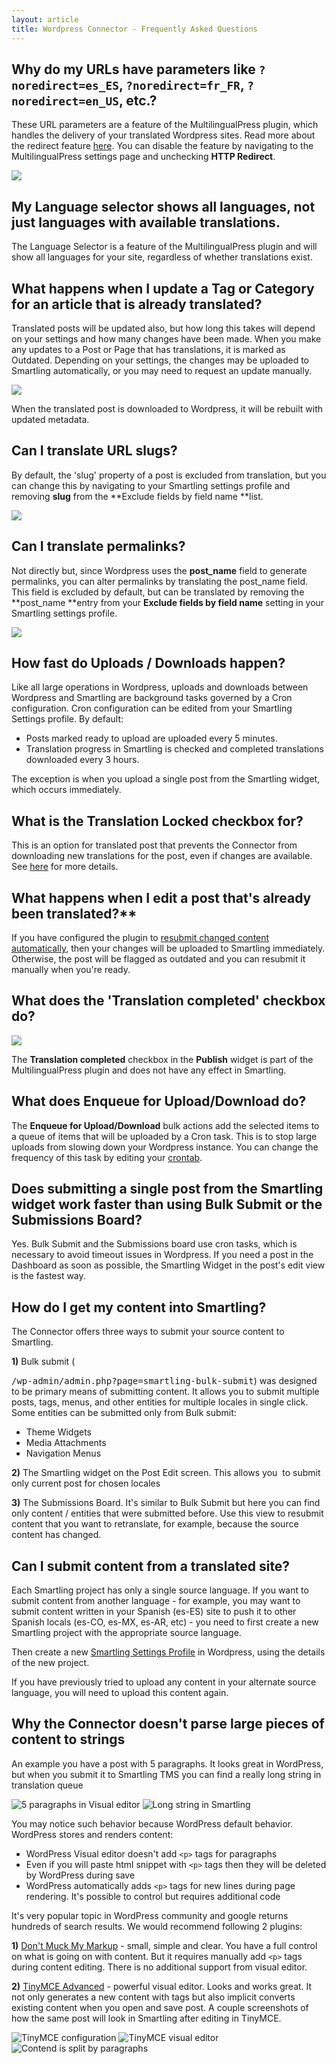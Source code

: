 ```yaml
---
layout: article
title: Wordpress Connector - Frequently Asked Questions
---
```



## Why do my URLs have parameters like `?noredirect=es_ES`, `?noredirect=fr_FR`, `?noredirect=en_US`, etc.?

These URL parameters are a feature of the MultilingualPress plugin, which handles the delivery of your translated Wordpress sites. Read more about the redirect feature [here](http://make.multilingualpress.pro/2014/03/language-negotiation-how-our-redirect-feature-works/). You can disable the feature by navigating to the MultilingualPress settings page and unchecking **HTTP Redirect**.

![](/uploads/versions/dqpnlk9-1---x----846-717x---.png)

## My Language selector shows all languages, not just languages with available translations.

The Language Selector is a feature of the MultilingualPress plugin and will show all languages for your site, regardless of whether translations exist.

## What happens when I update a Tag or Category for an article that is already translated?

Translated posts will be updated also, but how long this takes will depend on your settings and how many changes have been made. When you make any updates to a Post or Page that has translations, it is marked as Outdated. Depending on your settings, the changes may be uploaded to Smartling automatically, or you may need to request an update manually.

![](/uploads/versions/resubmit-changes-1---x----765-225x---.png)

When the translated post is downloaded to Wordpress, it will be rebuilt with updated metadata.

## Can I translate URL slugs?

By default, the 'slug' property of a post is excluded from translation, but you can change this by navigating to your Smartling settings profile and removing&nbsp;**slug** from the&nbsp;**Exclude fields by field name&nbsp;**list.

![](/uploads/versions/exclude_settings---x----907-571x---.png)

## Can I translate permalinks?

Not directly but, since Wordpress uses the **post_name** field to generate permalinks, you can alter permalinks by translating the post_name field. This field is excluded by default, but can be translated by removing the **post_name&nbsp;**entry from your&nbsp;**Exclude fields by field name**&nbsp;setting in your Smartling settings profile.

![](/uploads/versions/smartling_settings---x----905-582x---.png)

## How fast do Uploads / Downloads happen?

Like all large operations in Wordpress, uploads and downloads between Wordpress and Smartling are background tasks governed by a Cron configuration. Cron configuration can be edited from your Smartling Settings profile. By default:

* Posts marked ready to upload are uploaded every 5 minutes.
* Translation progress in Smartling is checked and completed translations downloaded every 3 hours.


The exception is when you upload a single post from the Smartling widget, which occurs immediately.

## What is the Translation Locked checkbox for?

This is an option for translated post that prevents the Connector from downloading new translations for the post, even if changes are available. See [here](/knowledge-base/articles/wordpress-connector-user-guide/#lock-a-translated-post) for more details.

## What happens when I edit a post that's already been translated?\*\*

If you have configured the plugin to [resubmit changed content automatically](/knowledge-base/articles/wordpress-connector-install-and-configure/#configure-smartling-plugin), then your changes will be uploaded to Smartling immediately. Otherwise, the post will be flagged as outdated and you can resubmit it manually when you're ready.

## What does the 'Translation completed' checkbox do?

![](/uploads/versions/translation-completed-1---x----285-380x---.png)

The&nbsp;**Translation completed**&nbsp;checkbox in the **Publish** widget is part of the MultilingualPress plugin and does not have any effect in Smartling.

## What does Enqueue for Upload/Download do?

The&nbsp;**Enqueue for Upload/Download** bulk actions add the selected items to a queue of items that will be uploaded by a Cron task. This is to stop large uploads from slowing down your Wordpress instance. You can change the frequency of this task by editing your [crontab](/knowledge-base/articles/wordpress-connector-install-and-configure/#configure-wp-cron).

## Does submitting a single post from the Smartling widget work faster than using Bulk Submit or the Submissions Board?

Yes. Bulk Submit and the Submissions board use cron tasks, which is necessary to avoid timeout issues in Wordpress. If you need a post in the Dashboard as soon as possible, the Smartling Widget in the post's edit view is the fastest way.

## How do I get my content into Smartling?

The Connector offers three ways to submit your source content to Smartling.

**1)** Bulk submit (

   <tt>/wp-admin/admin.php?page=smartling-bulk-submit</tt>) was designed to be primary means of submitting content. It allows you to submit multiple posts, tags, menus, and other entities for multiple locales in single click.
   <br>Some entities can be submitted only from Bulk submit:
   * Theme Widgets
   * Media Attachments
   * Navigation Menus

**2)** The Smartling widget on the Post Edit screen. This allows you &nbsp;to submit only current post for chosen locales

**3)** The Submissions Board. It's similar to Bulk Submit but here you can find only content / entities that were submitted before. Use this view to resubmit content that you want to retranslate, for example, because the source content has changed.


## Can I submit content from a translated site?

Each Smartling project has only a single source language. If you want to submit content from another language - for example, you may want to submit content written in your Spanish (es-ES) site to push it to other Spanish locals (es-CO, es-MX, es-AR, etc) - you need to first create a new Smartling project with the appropriate source language.

Then create a new [Smartling Settings Profile](/knowledge-base/articles/wordpress-connector-install-and-configure/#configure-smartling-plugin) in Wordpress, using the details of the new project.

If you have previously tried to upload any content in your alternate source language, you will need to upload this content again.


## Why the Connector doesn't parse large pieces of content to strings

An example you have a post with 5 paragraphs. It looks great in WordPress, but when you submit it to Smartling TMS you can find a really long string in translation queue

![5 paragraphs in Visual editor](/uploads/versions/wordpress-split-paragraphs1.png)
![Long string in Smartling](/uploads/versions/wordpress-split-paragraphs2.png)

You may notice such behavior because WordPress default behavior. WordPress stores and renders content:
* WordPress Visual editor doesn't add `<p>` tags for paragraphs
* Even if you will paste html snippet with `<p>` tags then they will be deleted by WordPress during save
* WordPress automatically adds `<p>` tags for new lines during page rendering. It's possible to control but requires additional code

It's very popular topic in WordPress community and google returns hundreds of search results. We would recommend following 2 plugins:

**1)** [Don't Muck My Markup](https://wordpress.org/plugins/dont-muck-my-markup/) - small, simple and clear. You have a full control on what is going on with content. But it requires  manually add `<p>` tags during content editing. There is no additional support from visual editor.

**2)** [TinyMCE Advanced](https://wordpress.org/plugins/tinymce-advanced/) - powerful visual editor. Looks and works great. It not only generates a new content with tags but also implicit converts existing content when you open and save post. A couple screenshots of how the same post will look in Smartling after editing in TinyMCE.

![TinyMCE configuration](/uploads/versions/wordpress-split-paragraphs3.png)
![TinyMCE visual editor](/uploads/versions/wordpress-split-paragraphs4.png)
![Contend is split by paragraphs](/uploads/versions/wordpress-split-paragraphs5.png)
